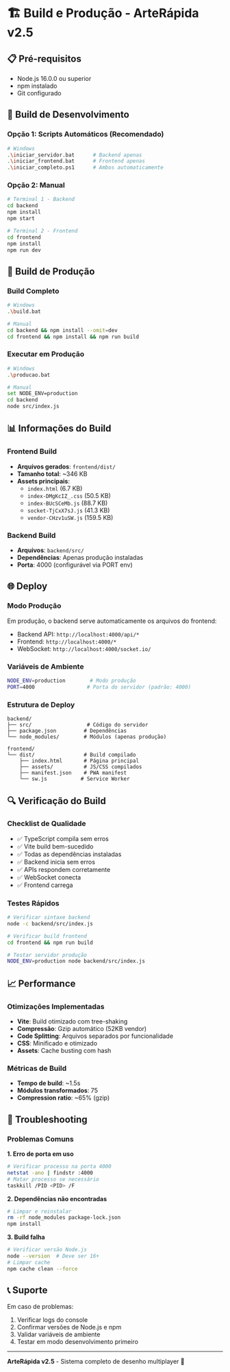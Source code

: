 # 🏗️ Build e Produção - ArteRápida v2.5

## 📋 Pré-requisitos

- Node.js 16.0.0 ou superior
- npm instalado
- Git configurado

## 🔧 Build de Desenvolvimento

### Opção 1: Scripts Automáticos (Recomendado)
```bash
# Windows
.\iniciar_servidor.bat      # Backend apenas
.\iniciar_frontend.bat      # Frontend apenas
.\iniciar_completo.ps1      # Ambos automaticamente
```

### Opção 2: Manual
```bash
# Terminal 1 - Backend
cd backend
npm install
npm start

# Terminal 2 - Frontend  
cd frontend
npm install
npm run dev
```

## 🚀 Build de Produção

### Build Completo
```bash
# Windows
.\build.bat

# Manual
cd backend && npm install --omit=dev
cd frontend && npm install && npm run build
```

### Executar em Produção
```bash
# Windows
.\producao.bat

# Manual
set NODE_ENV=production
cd backend
node src/index.js
```

## 📊 Informações do Build

### Frontend Build
- **Arquivos gerados**: `frontend/dist/`
- **Tamanho total**: ~346 KB
- **Assets principais**:
  - `index.html` (6.7 KB)
  - `index-DMgKcIZ_.css` (50.5 KB) 
  - `index-BUcSCeMb.js` (88.7 KB)
  - `socket-TjCxX7sJ.js` (41.3 KB)
  - `vendor-CHzv1uSW.js` (159.5 KB)

### Backend Build
- **Arquivos**: `backend/src/`
- **Dependências**: Apenas produção instaladas
- **Porta**: 4000 (configurável via PORT env)

## 🌐 Deploy

### Modo Produção
Em produção, o backend serve automaticamente os arquivos do frontend:
- Backend API: `http://localhost:4000/api/*`
- Frontend: `http://localhost:4000/*`
- WebSocket: `http://localhost:4000/socket.io/`

### Variáveis de Ambiente
```bash
NODE_ENV=production        # Modo produção
PORT=4000                 # Porta do servidor (padrão: 4000)
```

### Estrutura de Deploy
```
backend/
├── src/                  # Código do servidor
├── package.json         # Dependências
└── node_modules/        # Módulos (apenas produção)

frontend/
└── dist/                # Build compilado
    ├── index.html       # Página principal
    ├── assets/          # JS/CSS compilados
    ├── manifest.json    # PWA manifest
    └── sw.js           # Service Worker
```

## 🔍 Verificação do Build

### Checklist de Qualidade
- ✅ TypeScript compila sem erros
- ✅ Vite build bem-sucedido  
- ✅ Todas as dependências instaladas
- ✅ Backend inicia sem erros
- ✅ APIs respondem corretamente
- ✅ WebSocket conecta
- ✅ Frontend carrega

### Testes Rápidos
```bash
# Verificar sintaxe backend
node -c backend/src/index.js

# Verificar build frontend
cd frontend && npm run build

# Testar servidor produção
NODE_ENV=production node backend/src/index.js
```

## 📈 Performance

### Otimizações Implementadas
- **Vite**: Build otimizado com tree-shaking
- **Compressão**: Gzip automático (52KB vendor)
- **Code Splitting**: Arquivos separados por funcionalidade
- **CSS**: Minificado e otimizado
- **Assets**: Cache busting com hash

### Métricas de Build
- **Tempo de build**: ~1.5s
- **Módulos transformados**: 75
- **Compression ratio**: ~65% (gzip)

## 🚨 Troubleshooting

### Problemas Comuns

**1. Erro de porta em uso**
```bash
# Verificar processo na porta 4000
netstat -ano | findstr :4000
# Matar processo se necessário
taskkill /PID <PID> /F
```

**2. Dependências não encontradas**
```bash
# Limpar e reinstalar
rm -rf node_modules package-lock.json
npm install
```

**3. Build falha**
```bash
# Verificar versão Node.js
node --version  # Deve ser 16+
# Limpar cache
npm cache clean --force
```

## 📞 Suporte

Em caso de problemas:
1. Verificar logs do console
2. Confirmar versões de Node.js e npm
3. Validar variáveis de ambiente
4. Testar em modo desenvolvimento primeiro

---
**ArteRápida v2.5** - Sistema completo de desenho multiplayer 🎨 